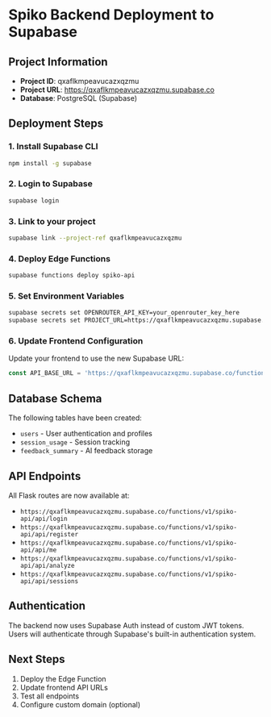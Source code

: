 # Spiko Backend Deployment to Supabase

## Project Information
- **Project ID**: qxaflkmpeavucazxqzmu
- **Project URL**: https://qxaflkmpeavucazxqzmu.supabase.co
- **Database**: PostgreSQL (Supabase)

## Deployment Steps

### 1. Install Supabase CLI
```bash
npm install -g supabase
```

### 2. Login to Supabase
```bash
supabase login
```

### 3. Link to your project
```bash
supabase link --project-ref qxaflkmpeavucazxqzmu
```

### 4. Deploy Edge Functions
```bash
supabase functions deploy spiko-api
```

### 5. Set Environment Variables
```bash
supabase secrets set OPENROUTER_API_KEY=your_openrouter_key_here
supabase secrets set PROJECT_URL=https://qxaflkmpeavucazxqzmu.supabase.co
```

### 6. Update Frontend Configuration
Update your frontend to use the new Supabase URL:
```javascript
const API_BASE_URL = 'https://qxaflkmpeavucazxqzmu.supabase.co/functions/v1/spiko-api';
```

## Database Schema
The following tables have been created:
- `users` - User authentication and profiles
- `session_usage` - Session tracking
- `feedback_summary` - AI feedback storage

## API Endpoints
All Flask routes are now available at:
- `https://qxaflkmpeavucazxqzmu.supabase.co/functions/v1/spiko-api/api/login`
- `https://qxaflkmpeavucazxqzmu.supabase.co/functions/v1/spiko-api/api/register`
- `https://qxaflkmpeavucazxqzmu.supabase.co/functions/v1/spiko-api/api/me`
- `https://qxaflkmpeavucazxqzmu.supabase.co/functions/v1/spiko-api/api/analyze`
- `https://qxaflkmpeavucazxqzmu.supabase.co/functions/v1/spiko-api/api/sessions`

## Authentication
The backend now uses Supabase Auth instead of custom JWT tokens.
Users will authenticate through Supabase's built-in authentication system.

## Next Steps
1. Deploy the Edge Function
2. Update frontend API URLs
3. Test all endpoints
4. Configure custom domain (optional)
